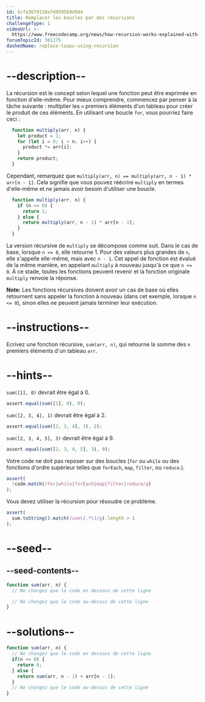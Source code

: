 ```yaml
---
id: 5cfa3679138e7d9595b9d9d4
title: Remplacer les boucles par des récursions
challengeType: 1
videoUrl: >-
  https://www.freecodecamp.org/news/how-recursion-works-explained-with-flowcharts-and-a-video-de61f40cb7f9/
forumTopicId: 301175
dashedName: replace-loops-using-recursion
---
```


# --description--

La récursion est le concept selon lequel une fonction peut être exprimée en fonction d'elle-même. Pour mieux comprendre, commencez par penser à la tâche suivante : multiplier les `n` premiers éléments d'un tableau pour créer le produit de ces éléments. En utilisant une boucle `for`, vous pourriez faire ceci :

```js
  function multiply(arr, n) {
    let product = 1;
    for (let i = 0; i < n; i++) {
      product *= arr[i];
    }
    return product;
  }
```

Cependant, remarquez que `multiply(arr, n) == multiply(arr, n - 1) * arr[n - 1]`. Cela signifie que vous pouvez réécrire `multiply` en termes d'elle-même et ne jamais avoir besoin d'utiliser une boucle.

```js
  function multiply(arr, n) {
    if (n <= 0) {
      return 1;
    } else {
      return multiply(arr, n - 1) * arr[n - 1];
    }
  }
```

La version récursive de `multiply` se décompose comme suit. Dans le cas de base, lorsque `n <= 0`, elle retourne 1. Pour des valeurs plus grandes de `n`, elle s'appelle elle-même, mais avec `n - 1`. Cet appel de fonction est évalué de la même manière, en appelant `multiply` à nouveau jusqu'à ce que `n <= 0`. À ce stade, toutes les fonctions peuvent revenir et la fonction originale `multiply` renvoie la réponse.

**Note:** Les fonctions récursives doivent avoir un cas de base où elles retournent sans appeler la fonction à nouveau (dans cet exemple, lorsque `n <= 0`), sinon elles ne peuvent jamais terminer leur exécution.

# --instructions--

Ecrivez une fonction récursive, `sum(arr, n)`, qui retourne la somme des `n` premiers éléments d'un tableau `arr`.

# --hints--

`sum([1], 0)` devrait être égal à 0.

```js
assert.equal(sum([1], 0), 0);
```

`sum([2, 3, 4], 1)` devrait être égal à 2.

```js
assert.equal(sum([2, 3, 4], 1), 2);
```

`sum([2, 3, 4, 5], 3)` devrait être égal à 9.

```js
assert.equal(sum([2, 3, 4, 5], 3), 9);
```

Votre code ne doit pas reposer sur des boucles (`for` ou `while` ou des fonctions d'ordre supérieur telles que `forEach`, `map`, `filter`, ou `reduce`.).

```js
assert(
  !code.match(/for|while|forEach|map|filter|reduce/g)
);
```

Vous devez utiliser la récursion pour résoudre ce problème.

```js
assert(
  sum.toString().match(/sum\(.*\)/g).length > 1
);
```

# --seed--

## --seed-contents--

```js
function sum(arr, n) {
  // Ne changez que le code en dessous de cette ligne

  // Ne changez que le code au-dessus de cette ligne
}
```

# --solutions--

```js
function sum(arr, n) {
  // Ne changez que le code en dessous de cette ligne
  if(n <= 0) {
    return 0;
  } else {
    return sum(arr, n - 1) + arr[n - 1];
  }
  // Ne changez que le code au-dessus de cette ligne
}
```
